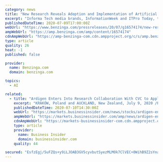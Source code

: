 ```yaml
---
category: news
title: "New Research Reveals Adoption and Implementation of Artificial Intelligence in the Enterprise"
excerpt: "Informa Tech media brands, InformationWeek and ITPro Today, today announced findings from their latest research survey the"
publishedDateTime: 2020-07-09T17:00:00Z
webUrl: "https://www.benzinga.com/pressreleases/20/07/g16574174/new-research-reveals-adoption-and-implementation-of-artificial-intelligence-in-the-enterprise"
ampWebUrl: "https://amp.benzinga.com/amp/content/16574174"
cdnAmpWebUrl: "https://amp-benzinga-com.cdn.ampproject.org/c/s/amp.benzinga.com/amp/content/16574174"
type: article
quality: 26
heat: -1
published: false

provider:
  name: Benzinga.com
  domain: benzinga.com

topics:
  - AI

related:
  - title: "Ardigen Enters Into Research Collaboration With CVC to Apply Artificial Intelligence for Identification of T-cell Targets"
    excerpt: "KRAKÓW, Poland and AUCKLAND, New Zealand, July 9, 2020 /PRNewswire/ -- Ardigen and CVC announced that they entered a research collaboration aimed"
    publishedDateTime: 2020-07-10T14:30:00Z
    webUrl: "https://markets.businessinsider.com/news/stocks/ardigen-enters-into-research-collaboration-with-cvc-to-apply-artificial-intelligence-for-identification-of-t-cell-targets-1029380636"
    ampWebUrl: "https://markets.businessinsider.com/amp/news/ardigen-enters-into-research-collaboration-with-cvc-to-apply-artificial-intelligence-for-identification-of-t-cell-targets-1029380636"
    cdnAmpWebUrl: "https://markets-businessinsider-com.cdn.ampproject.org/c/s/markets.businessinsider.com/amp/news/ardigen-enters-into-research-collaboration-with-cvc-to-apply-artificial-intelligence-for-identification-of-t-cell-targets-1029380636"
    type: article
    provider:
      name: Business Insider
      domain: businessinsider.com
    quality: 44

secured: "EsfzEgj/5uFZQs+y9iLJOAB3GV5cyvbutSyezMLMOk7ClVEC+0WihB9Z2sYnaAtyBYc3mFqnH657MH4uPuBaNqWBb9iyILAmRm3+ad9fAqNwM+fMhV7uew7Hmb3ju2vTSfqBYJ5BN+N9i5uAmtK3lfI9I1Ly2Iv53b1dhnUkaH66J2sXRPTBpPOjkI74ZIONxSpTHesedyQr4vk+LrvzY7jjWRzHZlVX7oxw5j67bkeuK1+Z0qUYcdjyoAUeQXZyqPnG/i/1wWzKTb5X1mSmP8CUzZJeGXy38yhTE7dOnxCKyHzawOyld+r/1Wv85Dd+4/b0G7u6kLTflbLJm1pRzw==;I2St2ksBxWFHESMkC7FXjA=="
---
```


